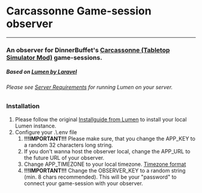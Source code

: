 # Carcassonne Game-session observer
---
### An observer for DinnerBuffet's [Carcassonne (Tabletop Simulator Mod)](https://github.com/DinnerBuffet/TTSCarcassonne) game-sessions.
##### Based on [Lumen by Laravel](https://lumen.laravel.com/)
###### Please see [Server Requirements](https://lumen.laravel.com/docs/6.x#installation) for running Lumen on your server.

### Installation
1. Please follow the original [Installguide from Lumen](https://lumen.laravel.com/docs/6.x#installation) to install your local Lumen instance.
2. Configure your .\\.env file
    1. **!!!IMPORTANT!!!** Please make sure, that you change the APP_KEY to a random 32 characters long string.
    2. If you don't wanna host the observer local, change the APP_URL to the future URL of your observer.
    3. Change APP_TIMEZONE to your local timezone. [Timezone format](https://www.php.net/manual/en/timezones.php)
    4. **!!!IMPORTANT!!!** Change the OBSERVER_KEY to a random string (min. 8 chars recommended). This will be your "password" to connect your game-session with your observer.